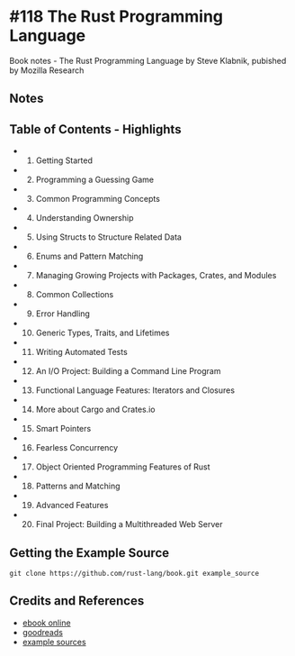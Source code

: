 # #118 The Rust Programming Language

Book notes - The Rust Programming Language by Steve Klabnik, pubished by Mozilla Research

## Notes

## Table of Contents - Highlights

* 1. Getting Started
* 2. Programming a Guessing Game
* 3. Common Programming Concepts
* 4. Understanding Ownership
* 5. Using Structs to Structure Related Data
* 6. Enums and Pattern Matching
* 7. Managing Growing Projects with Packages, Crates, and Modules
* 8. Common Collections
* 9. Error Handling
* 10. Generic Types, Traits, and Lifetimes
* 11. Writing Automated Tests
* 12. An I/O Project: Building a Command Line Program
* 13. Functional Language Features: Iterators and Closures
* 14. More about Cargo and Crates.io
* 15. Smart Pointers
* 16. Fearless Concurrency
* 17. Object Oriented Programming Features of Rust
* 18. Patterns and Matching
* 19. Advanced Features
* 20. Final Project: Building a Multithreaded Web Server

## Getting the Example Source

```
git clone https://github.com/rust-lang/book.git example_source
```

## Credits and References

* [ebook online](https://doc.rust-lang.org/stable/book/)
* [goodreads](https://www.goodreads.com/book/show/25008661-the-rust-programming-language)
* [example sources](https://github.com/rust-lang/book)
